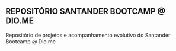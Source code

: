 ## REPOSITÓRIO SANTANDER BOOTCAMP @ DIO.ME
Repositório de projetos e acompanhamento evolutivo do Santander Bootcamp @ Dio.me
